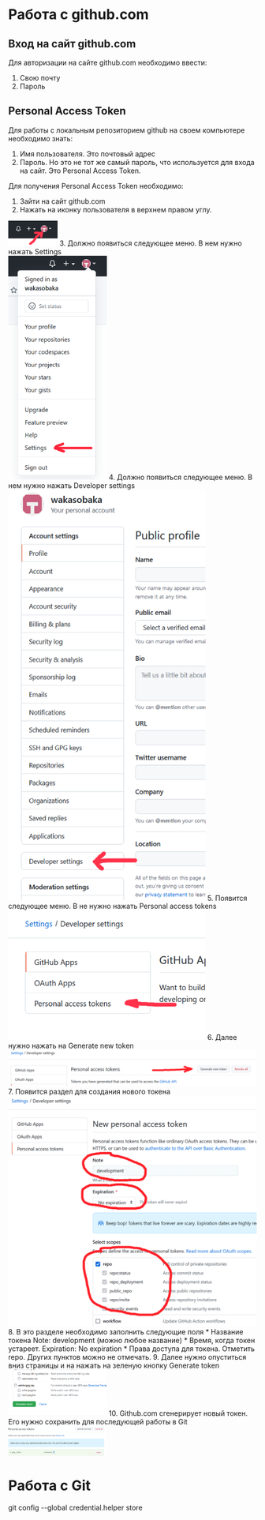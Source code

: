 # Работа с github.com

## Вход на сайт github.com
Для авторизации на сайте github.com необходимо ввести:
1. Свою почту
2. Пароль

## Personal Access Token
Для работы с локальным репозиторием github на своем компьютере необходимо знать:
1. Имя пользователя. Это почтовый адрес
2. Пароль. Но это не тот же самый пароль, что используется для входа на сайт. Это Personal Access Token.

Для получения Personal Access Token необходимо:
1. Зайти на сайт github.com
2. Нажать на иконку пользователя в верхнем правом углу. <br/>
<img src="01_press_user_icon.png" alt="User" width="100"/>
3. Должно появиться следующее меню. В нем нужно нажать Settings <br/>
<img src="02_press_settings.png" alt="Settings" width="200"/>
4. Должно появиться следующее меню. В нем нужно нажать Developer settings <br/>
<img src="03_press_developer_settings.png" alt="Developer settings" width="400"/>
5. Появится следующее меню. В не нужно нажать Personal access tokens
<img src="04_press_personal_access_tokens.png" alt="Personal acess tokens" width="400"/>
6. Далее нужно нажать на Generate new token
<img src="05_press_generate_new_token.png" alt="Generate new token" width="600"/>
7. Появится раздел для создания нового токена
<img src="06_new_token_creation.png" alt="New token creation" width="600"/>
8. В это разделе необходимо заполнить следующие поля
* Название токена Note: development (можно любое название)
* Время, когда токен устареет. Expiration: No expiration
* Права доступа для токена. Отметить repo. Других пунктов можно не отмечать.
9. Далее нужно опуститься вниз страницы и на нажать на зеленую кнопку Generate token
<img src="07_press_generate_token_button.png" alt="Press generate token" width="200"/>
10. Github.com сгенерирует новый токен. Его нужно сохранить для последующей работы в Git
<img src="08_save_new_token.png" alt="New token creation" width="200"/>


# Работа с Git

git config --global credential.helper store